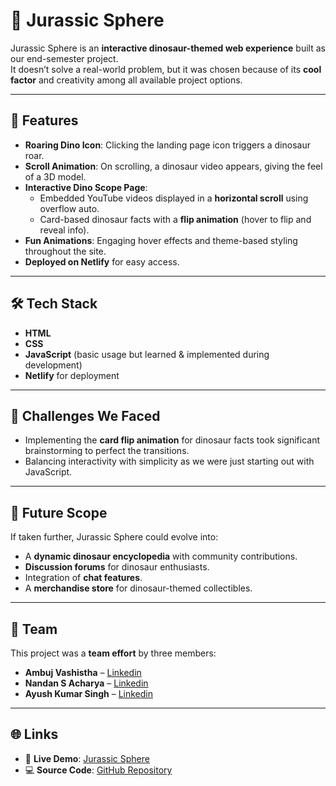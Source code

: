 # 🦖 Jurassic Sphere

Jurassic Sphere is an **interactive dinosaur-themed web experience** built as our end-semester project.  
It doesn’t solve a real-world problem, but it was chosen because of its **cool factor** and creativity among all available project options.

---

## 🚀 Features
- **Roaring Dino Icon**: Clicking the landing page icon triggers a dinosaur roar.
- **Scroll Animation**: On scrolling, a dinosaur video appears, giving the feel of a 3D model.
- **Interactive Dino Scope Page**:
  - Embedded YouTube videos displayed in a **horizontal scroll** using overflow auto.
  - Card-based dinosaur facts with a **flip animation** (hover to flip and reveal info).
- **Fun Animations**: Engaging hover effects and theme-based styling throughout the site.
- **Deployed on Netlify** for easy access.

---

## 🛠️ Tech Stack
- **HTML**
- **CSS**
- **JavaScript** (basic usage but learned & implemented during development)
- **Netlify** for deployment

---

## 🌟 Challenges We Faced
- Implementing the **card flip animation** for dinosaur facts took significant brainstorming to perfect the transitions.
- Balancing interactivity with simplicity as we were just starting out with JavaScript.

---

## 🔮 Future Scope
If taken further, Jurassic Sphere could evolve into:
- A **dynamic dinosaur encyclopedia** with community contributions.
- **Discussion forums** for dinosaur enthusiasts.
- Integration of **chat features**.
- A **merchandise store** for dinosaur-themed collectibles.

---

## 👥 Team
This project was a **team effort** by three members:  
- **Ambuj Vashistha**   – [Linkedin](https://www.linkedin.com/in/ambuj-vashistha)  
- **Nandan S Acharya**  – [Linkedin](https://www.linkedin.com/in/nandan-acharya-9b952631a/)
- **Ayush Kumar Singh** – [Linkedin](https://www.linkedin.com/in/ayush-kumar-singh-910379320/)

---

## 🌐 Links
- 🔴 **Live Demo**: [Jurassic Sphere](https://juraasic-sphere.netlify.app/home)  
- 💻 **Source Code**: [GitHub Repository](https://github.com/ambujvashistha/jurassic-sphere)  
